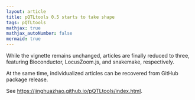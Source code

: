 ```yaml
---
layout: article
title: pQTLtools 0.5 starts to take shape
tags: pQTLtools
mathjax: true
mathjax_autoNumber: false
mermaid: true
---
```


While the vignette remains unchanged, articles are finally reduced to three, featuring Bioconductor, LocusZoom.js, and snakemake, respectively.

At the same time, individualized articles can be recovered from GitHub package release.

See <https://jinghuazhao.github.io/pQTLtools/index.html>.
